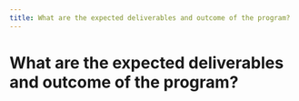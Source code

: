 ```yaml
---
title: What are the expected deliverables and outcome of the program?
---
```


# What are the expected deliverables and outcome of the program?
